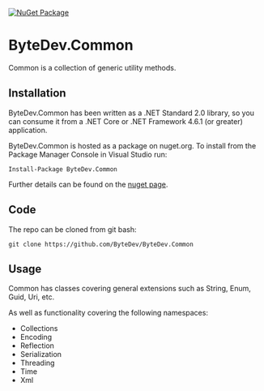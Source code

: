 [![NuGet Package](https://img.shields.io/nuget/v/ByteDev.Common.svg)](https://www.nuget.org/packages/ByteDev.Common)

# ByteDev.Common

Common is a collection of generic utility methods.

## Installation

ByteDev.Common has been written as a .NET Standard 2.0 library, so you can consume it from a .NET Core or .NET Framework 4.6.1 (or greater) application.

ByteDev.Common is hosted as a package on nuget.org.  To install from the Package Manager Console in Visual Studio run:

`Install-Package ByteDev.Common`

Further details can be found on the [nuget page](https://www.nuget.org/packages/ByteDev.Common/).

## Code

The repo can be cloned from git bash:

`git clone https://github.com/ByteDev/ByteDev.Common`

## Usage

Common has classes covering general extensions such as String, Enum, Guid, Uri, etc.  

As well as functionality covering the following namespaces:
- Collections
- Encoding
- Reflection
- Serialization
- Threading
- Time
- Xml
